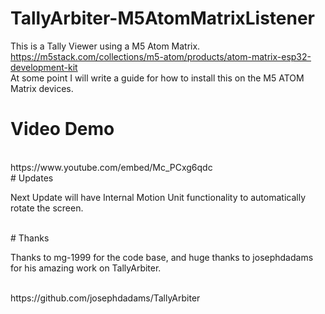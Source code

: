 # TallyArbiter-M5AtomMatrixListener
This is a Tally Viewer using a M5 Atom Matrix.
<br>
https://m5stack.com/collections/m5-atom/products/atom-matrix-esp32-development-kit
<br>
At some point I will write a guide for how to install this on the M5 ATOM Matrix devices.
<br>
# Video Demo
<br>
https://www.youtube.com/embed/Mc_PCxg6qdc
<br>
# Updates
<p>Next Update will have Internal Motion Unit functionality to automatically rotate the screen.</p>
<br>
# Thanks
<p>Thanks to mg-1999 for the code base, and huge thanks to josephdadams for his amazing work on TallyArbiter.</p>
<br>
https://github.com/josephdadams/TallyArbiter
